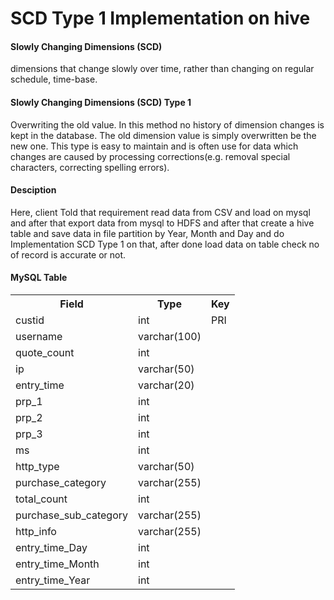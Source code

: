 <h1>SCD Type 1 Implementation on hive</h1>

<h4>Slowly Changing Dimensions (SCD)</h4> 
<p>dimensions that change slowly over time, rather than changing on regular schedule, time-base.</p>

<h4>Slowly Changing Dimensions (SCD) Type 1 </h4>
<p> Overwriting the old value. In this method no history of dimension changes is kept in the database. The old dimension value is simply overwritten be the new one. This type is easy to maintain and is often use for data which changes are caused by processing corrections(e.g. removal special characters, correcting spelling errors).</p>

<h4>Desciption </h4> 

<p>Here, client Told that requirement read data from CSV and load on mysql and after that export data from mysql to HDFS and after that create a hive table and save data in file partition by Year, Month and Day and do Implementation SCD Type 1 on that, after done load data on table check no of record is accurate or not.</p>

<h4>MySQL Table</h4> 
<table>
<tr>
 <th>Field </th> 
  <th>Type </th> 
  <th>Key  </th> 
 </tr>
  <tr>
     <td> custid  </td> <td>int </td> <td>PRI  </td> 
 </tr>  
  <tr>
     <td> username  </td> <td> varchar(100) </td> <td>  </td> 
 </tr>  
  <tr>
     <td> quote_count   </td> <td>int </td> <td>  </td> 
 </tr>  
  <tr>
     <td> ip  </td> <td> varchar(50) </td> <td>  </td> 
 </tr>  
  <tr>
     <td> entry_time  </td> <td> varchar(20) </td> <td>  </td> 
 </tr>  
  <tr>
     <td> prp_1   </td> <td>int </td> <td>  </td> 
 </tr>  
  <tr>
     <td> prp_2  </td> <td>int </td> <td>  </td> 
 </tr>  
  <tr>
     <td> prp_3  </td> <td>int </td> <td>  </td> 
 </tr>  
  <tr>
     <td> ms  </td> <td>int </td> <td>  </td> 
 </tr>  
  <tr>
     <td> http_type    </td> <td> varchar(50) </td> <td>  </td> 
 </tr>  
  <tr>
     <td>  purchase_category  </td> <td> varchar(255) </td> <td>  </td> 
 </tr>  
  <tr>
     <td> total_count  </td> <td>int </td> <td>  </td> 
 </tr>  
  <tr>
     <td>  purchase_sub_category  </td> <td> varchar(255) </td> <td>  </td> 
 </tr>  
  <tr>
     <td> http_info    </td> <td> varchar(255) </td> <td>  </td> 
 </tr>  
  <tr>
     <td> entry_time_Day   </td> <td>int </td> <td>  </td> 
 </tr>
   <tr>
     <td> entry_time_Month     </td> <td>int </td> <td>  </td> 
 </tr>
   <tr>
     <td> entry_time_Year  </td> <td>int </td> <td>  </td> 
 </tr>
</table>

